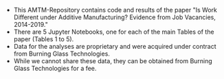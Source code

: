 * This AMTM-Repository contains code and results of the paper "Is Work Different under Additive Manufacturing? Evidence from Job Vacancies, 2014-2019."
* There are 5 Jupyter Notebooks, one for each of the main Tables of the paper (Tables 1 to 5).
* Data for the analyses are proprietary and were acquired under contract from Burning Glass Technologies. 
* While we cannot share these data, they can be obtained from Burning Glass Technologies for a fee.


